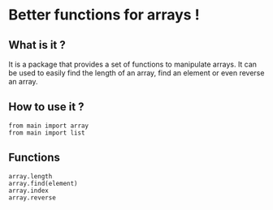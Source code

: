 # Better functions for arrays !

## What is it ?

It is a package that provides a set of functions to manipulate arrays. It can be used to easily find the length of an array, find an element or even reverse an array.

## How to use it ?

```
from main import array
from main import list
```

## Functions

```
array.length
array.find(element)
array.index
array.reverse

```
